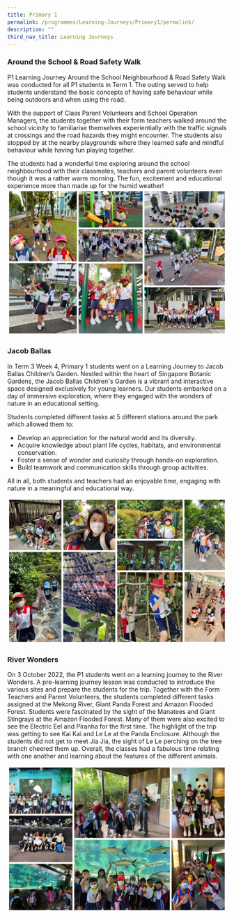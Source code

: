 ```yaml
---
title: Primary 1
permalink: /programmes/Learning-Journeys/Primary1/permalink/
description: ""
third_nav_title: Learning Journeys
---
```

### **Around the School & Road Safety Walk**

P1 Learning Journey Around the School Neighbourhood & Road Safety Walk was conducted for all P1 students in Term 1. The outing served to help students understand the basic concepts of having safe behaviour while being outdoors and when using the road.

With the support of Class Parent Volunteers and School Operation Managers, the students together with their form teachers walked around the school vicinity to familiarise themselves experientially with the traffic signals at crossings and the road hazards they might encounter. The students also stopped by at the nearby playgrounds where they learned safe and mindful behaviour while having fun playing together.

The students had a wonderful time exploring around the school neighbourhood with their classmates, teachers and parent volunteers even though it was a rather warm morning. The fun, excitement and educational experience more than made up for the humid weather!
![](/images/Learning%20Journeys/2023/Primary%201/P1%20LJ%20Ard%20the%20School.jpg)

### **Jacob Ballas**

In Term 3 Week 4, Primary 1 students went on a Learning Journey to Jacob Ballas Children’s Garden. Nestled within the heart of Singapore Botanic Gardens, the Jacob Ballas Children's Garden is a vibrant and interactive space designed exclusively for young learners. Our students embarked on a day of immersive exploration, where they engaged with the wonders of nature in an educational setting. 

Students completed different tasks at 5 different stations around the park which allowed them to:

-	Develop an appreciation for the natural world and its diversity.
-	Acquire knowledge about plant life cycles, habitats, and environmental   
           conservation.
-	Foster a sense of wonder and curiosity through hands-on exploration.
-	Build teamwork and communication skills through group activities.

All in all, both students and teachers had an enjoyable time, engaging with nature in a meaningful and educational way.

![](/images/Learning%20Journeys/2022/Primary%201/2022%20P1%20Jacob%20Ballas.jpg)

### **River Wonders**
On 3 October 2022, the P1 students went on a learning journey to the River Wonders. A pre-learning journey lesson was conducted to introduce the various sites and prepare the students for the trip. Together with the Form Teachers and Parent Volunteers, the students completed different tasks assigned at the Mekong River, Giant Panda Forest and Amazon Flooded Forest. Students were fascinated by the sight of the Manatees and Giant Stingrays at the Amazon Flooded Forest. Many of them were also excited to see the Electric Eel and Piranha for the first time. The highlight of the trip was getting to see Kai Kai and Le Le at the Panda Enclosure. Although the students did not get to meet Jia Jia, the sight of Le Le perching on the tree branch cheered them up. Overall, the classes had a fabulous time relating with one another and learning about the features of the different animals.

![](/images/Learning%20Journeys/2022/Primary%201/2022%20P1%20River%20Wonders.jpg)